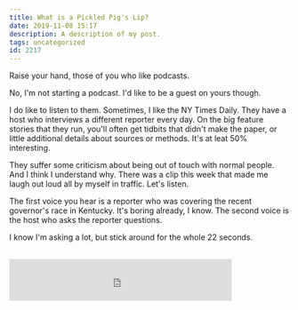 ```yaml
---
title: What is a Pickled Pig's Lip?
date: 2019-11-08 15:17
description: A description of my post.
tags: uncategorized
id: 2217
---
```

Raise your hand, those of you who like podcasts.

No, I'm not starting a podcast.  I'd like to be a guest on yours though.

I do like to listen to them.  Sometimes, I like the NY Times Daily.  They have a host who interviews a different reporter every day.  On the big feature stories that they run, you'll often get tidbits that didn't make the paper, or little additional details about sources or methods.  It's at leat 50% interesting.

They suffer some criticism about being out of touch with normal people.  And I think I understand why.  There was a clip this week that made me laugh out loud all by myself in traffic.  Let's listen.  

The first voice you hear is a reporter who was covering the recent governor's race in Kentucky.  It's boring already, I know.  The second voice is the host who asks the reporter questions.

I know I'm asking a lot, but stick around for the whole 22 seconds.  
<span class="spanEndPreview">&nbsp;</span>

<iframe 
  frameborder="0" 
  height="75"
  width="400"     
  src="http://theskinnyonbenny.com/sound/NYTDaily.m4a">    
</iframe>

